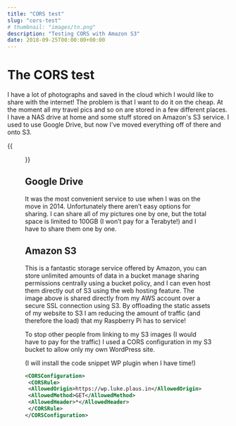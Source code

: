 ```yaml
---
title: "CORS test"
slug: "cors-test"
# thumbnail: "images/tn.png"
description: "Testing CORS with Amazon S3"
date: 2018-09-25T00:00:00+00:00
---
```

# The CORS test

I have a lot of photographs and saved in the cloud which I would like to share with the internet! The problem is that I want to do it on the cheap. At the moment all my travel pics and so on are stored in a few different places. I have a NAS drive at home and some stuff stored on Amazon's S3 service. I used to use Google Drive, but now I've moved everything off of there and onto S3.

{{<figure src="/img/the-cloud.jpg" width="50%">}}

## Google Drive
It was the most convenient service to use when I was on the move in 2014. Unfortunately there aren’t easy options for sharing. I can share all of my pictures one by one, but the total space is limited to 100GB (I won’t pay for a Terabyte!) and I have to share them one by one.

## Amazon S3
This is a fantastic storage service offered by Amazon, you can store unlimited amounts of data in a bucket manage sharing permissions centrally using a bucket policy, and I can even host them directly out of S3 using the web hosting feature.
The image above is shared directly from my AWS account over a secure SSL connection using S3. By offloading the static assets of my website to S3 I am reducing the amount of traffic (and therefore the load) that my Raspberry Pi has to service!

To stop other people from linking to my S3 images (I would have to pay for the traffic) I used a CORS configuration in my S3 bucket to allow only my own WordPress site.

(I will install the code snippet WP plugin when I have time!)

```xml
<CORSConfiguration>
 <CORSRule>
 <AllowedOrigin>https://wp.luke.plaus.in</AllowedOrigin>
 <AllowedMethod>GET</AllowedMethod>
 <AllowedHeader>*</AllowedHeader>
 </CORSRule>
</CORSConfiguration>
```